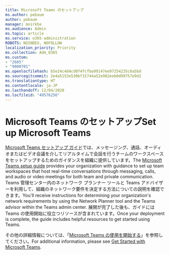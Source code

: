 ```yaml
---
title: Microsoft Teams のセットアップ
ms.author: pebaum
author: pebaum
manager: mnirkhe
ms.audience: Admin
ms.topic: article
ms.service: o365-administration
ROBOTS: NOINDEX, NOFOLLOW
localization_priority: Priority
ms.collection: Adm_O365
ms.custom:
- "2605"
- "9000701"
ms.openlocfilehash: b5e24c4d4cd074fcfba99147ee97254235c0a5bd
ms.sourcegitcommit: 2e4a5153e530bf15744a52e982eeb0d99757e9d2
ms.translationtype: HT
ms.contentlocale: ja-JP
ms.lasthandoff: 12/04/2020
ms.locfileid: "49576256"
---
```

# <a name="set-up-microsoft-teams"></a><span data-ttu-id="365b9-102">Microsoft Teams のセットアップ</span><span class="sxs-lookup"><span data-stu-id="365b9-102">Set up Microsoft Teams</span></span>

<span data-ttu-id="365b9-103">[Microsoft Teams セットアップ ガイド](https://aka.ms/teamsguidance)では、メッセージング、通話、オーディオまたはビデオ会議を介してリアルタイムで会話を行うチームのワークスペースをセットアップするためのガイダンスを組織に提供しています。</span><span class="sxs-lookup"><span data-stu-id="365b9-103">The  [Microsoft Teams setup guide](https://aka.ms/teamsguidance)  provides your organization with guidance to set up team workspaces that host real-time conversations through messaging, calls, and audio or video meetings for both team and private communication.</span></span> <span data-ttu-id="365b9-104">Teams 管理センター内のネットワーク プランナー ツールと Teams アドバイザーを利用して、組織のネットワーク要件を決定する方法についての説明を確認できます。</span><span class="sxs-lookup"><span data-stu-id="365b9-104">You'll receive instructions for determining your organization's network requirements by using the Network Planner tool and the Teams advisor within the Teams admin center.</span></span> <span data-ttu-id="365b9-105">展開が完了した後も、ガイドには Teams の使用開始に役立つリソースが含まれています。</span><span class="sxs-lookup"><span data-stu-id="365b9-105">Once your deployment is complete, the guide includes helpful resources to get started using Teams.</span></span>

<span data-ttu-id="365b9-106">その他の詳細情報については、「[Microsoft Teams の使用を開始する](https://docs.microsoft.com/microsoftteams/get-started-with-teams-quick-start)」を参照してください。</span><span class="sxs-lookup"><span data-stu-id="365b9-106">For additional information, please see [Get Started with Microsoft Teams](https://docs.microsoft.com/microsoftteams/get-started-with-teams-quick-start).</span></span>
